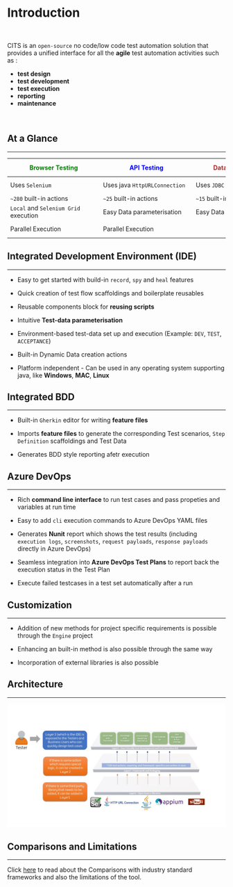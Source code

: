 
# **Introduction**


<br>

 
 CITS is an `open-source` no code/low code test automation solution that provides a unified interface for all the **agile** test automation activities such as :
 * **test design** 
 * **test development** 
 * **test execution** 
 * **reporting** 
 * **maintenance**

<br>



## At a Glance
-----------------------

|<div style="color:Green;width:200px">Browser Testing</div>| <div style="color:Blue;width:200px">API Testing</div>| <div style="color:Brown;width:200px">Database Testing</div>   		| <div style="color:Grey;width:200px">WebPage Performance</div>        | <div style="color:Orange;width:200px">Layout & Accessibility Testing</div>                 | <div style="color:Purple;width:200px">Image Based Testing</div>    |
|-------------------------------------|-----------------------------|---------------------------|------------------------------------|--------------------------------|------------------------|
|Uses `Selenium`                      |Uses java `HttpURLConnection`|Uses `JDBC Driver`    		|`Page` and `Resource` timings report|Uses `GalenFramework` for Layout Validations		  | Uses `Sikuli`          |
|`~280` built-in actions              |`~25` built-in actions		|`~15` built-in actions		|Har Compare						 |Creates PageDump				  | Image comparisons      |
|`Local` and `Selenium Grid` execution|Easy Data parameterisation	|Easy Data parameterisation |Har Comparison Report					 |Auto-suggests Layout Validations | Image Text Extractions |
|Parallel Execution					  |	Parallel Execution							|							|CLI support for Report				 |Uses `aXe` for Accessibility Tests            | Image Text Validations |



##  Integrated Development Environment (IDE)
-----------------------
* Easy to get started with build-in `record`, `spy` and `heal` features

* Quick creation of test flow scaffoldings and boilerplate reusables

* Reusable components block for **reusing scripts**

* Intuitive **Test-data parameterisation**  

* Environment-based test-data set up and execution (Example: `DEV`, `TEST`, `ACCEPTANCE`) 

* Built-in Dynamic Data creation actions

* Platform independent - Can be used in any operating system supporting java, like **Windows**, **MAC**, **Linux**


##  Integrated BDD 
-----------------------
* Built-in `Gherkin` editor for writing **feature files**

* Imports **feature files** to generate the corresponding Test scenarios, `Step Definition` scaffoldings and Test Data

* Generates BDD style reporting afetr execution


##  Azure DevOps  
-----------------------

* Rich **command line interface** to run test cases and pass propeties and variables at run time

* Easy to add `cli` execution commands to Azure DevOps YAML files 

* Generates **Nunit** report which shows the test results (including `execution logs`, `screenshots`, `request payloads`, `response payloads` directly in Azure DevOps)

* Seamless integration into **Azure DevOps Test Plans** to report back the execution status in the Test Plan

* Execute failed testcases in a test set automatically after a run


##  Customization  
-----------------------

* Addition of new methods for project specific requirements is possible through the `Engine` project

* Enhancing an built-in method is also possible through the same way

* Incorporation of external libraries is also possible



## Architecture
-----------------------

![architecture](img/architecture/architecture_layers.jpg "architecture")

## Comparisons and Limitations
-----------------------

Click [here](https://theforge.ing.net/product/239813/documentation/latest/pages/comparisons.md) to read about the Comparisons with industry standard frameworks and also the limitations of the tool.



